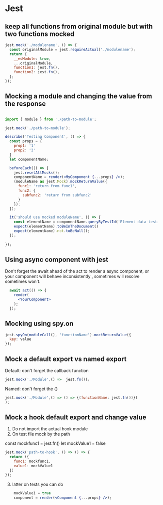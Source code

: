 # Jest 

## keep all functions from original module but with two functions mocked

```jsx title='Keep module change some funcions Example'
jest.mock('./modulename', () => {
  const originalModule = jest.requireActual('./modulename');
  return {
    __esModule: true,
    ...originalModule,
    function1: jest.fn(),
    function2: jest.fn(),
  };
});
```

## Mocking a module and changing the value from the response 

```jsx title='Mocking a module'

import { module } from './path-to-module';

jest.mock('./path-to-module');

describe('Testing Component', () => {
  const props = { 
    prop1: '1'
    prop2: '2'
  }
  let componentName; 

  beforeEach(() => {
    jest.resetAllMocks();
    componentName = render(<MyComponent {...props} />);
    (moduleName as jest.Mock).mockReturnValue({
      func1: 'return from func1',
      func2: {
        subfunc2: 'return from subfunc2'
      }
    });
  });

  it('should use mocked moduleName', () => {
    const elementName = componentName.queryByTestId('Element data-testid identificator');
    expect(elementName).toBeInTheDocument()
    expect(elementName).not.toBeNull();
  });
  
});
```


## Using async component with jest 

Don't forget the await ahead of the act to render a async component, or your component will behave inconsistently , sometimes will resolve sometimes won't. 

```jsx title='Using async component with jest '
  await act(() => {
    render(
      <YourComponent>
    );
  });
```

## Mocking using spy.on 

```jsx title='Mocking using spy.on '
jest.spyOn(moduleCall(), 'functionName').mockReturnValue({
  key: value
});

```
 
## Mock a default export vs named export

Default: don't forget the callback function 

```jsx title='Mocking a Default export '
jest.mock('./Module',() =>  jest.fn());
```
Named: don't forget the {}

```jsx title='Mocking a Named export '
jest.mock('./Module',() => () => {(functionName: jest.fn())})
);
```

## Mock a hook default export and change value 

1) Do not import the actual hook module 
2) On test file mock by the path 

const mockfunc1 = jest.fn()
let mockValue1 = false

```jsx title='Mocking the hook'
jest.mock('path-to-hook', () => () => {
  return ({
    func1: mockfunc1,
    value1: mockValue1
  })
});
```
3) latter on tests you can do 

```jsx title='Mocking a Named export '
    mockValue1 = true
    component = render(<Component {...props} />);